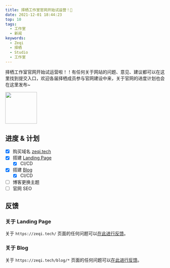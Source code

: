 ```yaml
---
title: 择栖工作室官网开始试运营！🎉
date: 2021-12-01 18:44:23
top: 10
tags:
  - 工作室
  - 新闻
keywords:
  - Zeqi
  - 择栖
  - Studio
  - 工作室
---
```


择栖工作室官网开始试运营啦！！有任何关于网站的问题、意见、建议都可以在这里找到提交入口，欢迎各届择栖成员参与官网建设中来，关于官网的进度计划也会在这里发布~

<!-- more -->

<img src="https://shaun-logo.oss-cn-beijing.aliyuncs.com/zeqi_logo.png" style="width: 100px; object-fit: cover;" />

## 进度 & 计划

- [x] 购买域名 [zeqi.tech](https://zeqi.tech)
- [x] 搭建 [Landing Page](https://zeqi.tech)
  - [x] CI/CD
- [x] 搭建 [Blog](https://zeqi.tech/blog)
  - [x] CI/CD
- [ ] 博客更换主题
- [ ] 官网 SEO

## 反馈

### 关于 Landing Page

关于 `https://zeqi.tech/` 页面的任何问题可以[在此进行反馈](https://github.com/zeqitech/zeqitech.github.io/issues)。

### 关于 Blog

关于 `https://zeqi.tech/blog/*` 页面的任何问题可以[在此进行反馈](https://github.com/zeqitech/blog/issues)。
